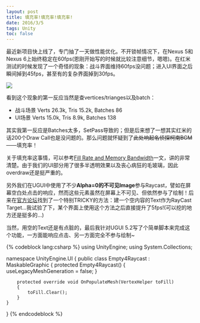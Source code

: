 ```yaml
---
layout: post
title: 填充率!填充率!填充率!
date: 2016/3/5
tags: Unity
toc: false
---
```


最近新项目快上线了，专门抽了一天做性能优化。不开锁帧情况下，在Nexus 5和Nexus 6上始终稳定在60fps(恩刚开始写的时候就比较注意细节，嗯嗯)。在红米测试的时候发现了一个奇怪的现象：战斗界面维持60fps没问题；进入UI界面之后瞬间掉到45fps，甚至有的复杂界面掉到30fps。

<!--more-->

![](/images/fillrate_profiler.jpg)

看到这个现象的第一反应当然是查vertices/trianges以及batch：

- 战斗场景 Verts 26.3k, Tris 15.2k, Batches 86
- UI场景 Verts 15.0k, Tris 8.9k, Batches 138

其实我第一反应是Batches太多，SetPass导致的；但是后来想了一想其实红米的话200个Draw Call也是没问题的。那么问题就怀疑到了<del>此处响起名侦探柯南BGM</del>——填充率！

关于填充率这事情，可以参考[Fill Rate and Memory Bandwidth](http://www.ping.be/~pin10741/fillbandw.htm)一文，讲的非常清楚。由于我们的UI部分用了很多半透明效果以及丧心病狂的毛玻璃，因此overdraw还是挺严重的。

另外我们在UGUI中使用了不少**Alpha=0的不可见Image**参与Raycast，譬如在屏幕空白处点击的响应，然而这些元素虽然在屏幕上不可见、但依然参与了绘制！后来在[官方论坛](http://answers.unity3d.com/questions/1091618/ui-panel-without-image-component-as-raycast-target.html)找到了一个特别TRICKY的方法：建一个空内容的Text作为RayCast Target...我试验了下，某个界面上使用这个方法之后直接提升了5fps!(可以挖的地方还是挺多的...)

当然，用空的Text还是有点脏的，最后我针对UGUI 5.2写了个简单脚本来完成这个功能，一方面能响应点击、另一方面完全不参与绘制~

{% codeblock lang:csharp %}
using UnityEngine;
using System.Collections;

namespace UnityEngine.UI
{
    public class Empty4Raycast : MaskableGraphic
    {
        protected Empty4Raycast()
        {
            useLegacyMeshGeneration = false;
        }

        protected override void OnPopulateMesh(VertexHelper toFill)
        {
            toFill.Clear();
        }
    }
}
{% endcodeblock %}